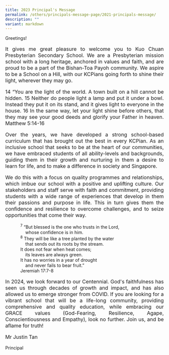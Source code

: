 ```yaml
---
title: 2023 Principal's Message
permalink: /others/principals-message-page/2021-principals-message/
description: ""
variant: markdown
---
```

Greetings!
<p style="text-align: justify;font-size:16px;">
It gives me great pleasure to welcome you to Kuo Chuan Presbyterian Secondary School. We are a Presbyterian mission school with a long heritage, anchored in values and faith, and are proud to be a part of the Bishan-Toa Payoh community. We aspire to be a School on a Hill, with our KCPians going forth to shine their light, wherever they may go.</p>

<p style="text-align: justify;font-size:16px;">
14 “You are the light of the world. A town built on a hill cannot be hidden. 15 Neither do people light a lamp and put it under a bowl. Instead they put it on its stand, and it gives light to everyone in the house. 16 In the same way, let your light shine before others, that they may see your good deeds and glorify your Father in heaven.
Matthew 5:14-16</p>

<p style="text-align: justify;font-size:16px;">
	Over the years, we have developed a strong school-based curriculum that has brought out the best in every KCPian. As an inclusive school that seeks to be at the heart of our communities, we have embraced students of all ability-levels and backgrounds, guiding them in their growth and nurturing in them a desire to learn for life, and to make a difference in society and Singapore.</p>

<p style="text-align: justify;font-size:16px;">
	We do this with a focus on quality programmes and relationships, which imbue our school with a positive and uplifting culture. Our stakeholders and staff serve with faith and commitment, providing students with a wide range of experiences that develop in them their passions and purpose in life. This in turn gives them the confidence and resilience to overcome challenges, and to seize opportunities that come their way.</p>

<p class="MsoNormal" style="text-align: justify; margin-left: 0.5in;"><sup>7</sup> “But blessed is the one who trusts in the Lord,<br>&nbsp;&nbsp;&nbsp;
    whose confidence is in him.<br>
	<sup>8</sup> They will be like a tree planted by the water<br>&nbsp;&nbsp;&nbsp;
    that sends out its roots by the stream.<br>
It does not fear when heat comes;<br>&nbsp;&nbsp;&nbsp;
    its leaves are always green.<br>
It has no worries in a year of drought<br>&nbsp;&nbsp;&nbsp;
    and never fails to bear fruit.”<br>
Jeremiah 17:7-8</p>

<p style="text-align: justify;font-size:16px;">In 2024, we look forward to our Centennial. God's faithfulness has seen us through decades of growth and impact, and has also allowed us to emerge stronger from COVID. If you are looking for a vibrant school that will be a life-long community, providing comprehensive and quality education, while embracing our GRACE values (God-Fearing, Resilience, Agape, Conscientiousness and Empathy), look no further. Join us, and be aflame for truth!</p>

<p style="font-size:16px;">Mr Justin Tan</p>
Principal